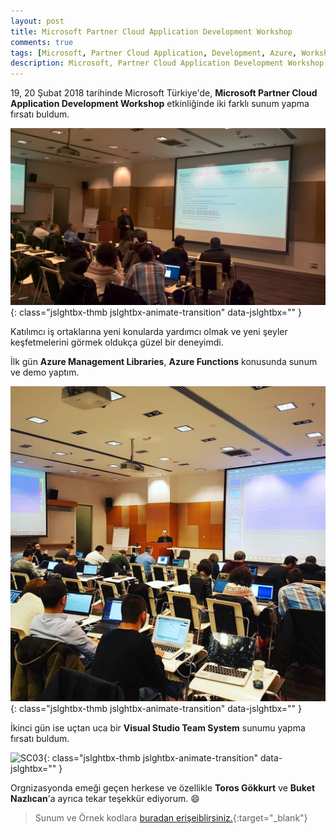 ```yaml
---
layout: post
title: Microsoft Partner Cloud Application Development Workshop
comments: true
tags: [Microsoft, Partner Cloud Application, Development, Azure, Workshop]
description: Microsoft, Partner Cloud Application Development Workshop
---
```


19, 20 Şubat 2018 tarihinde Microsoft Türkiye'de, **Microsoft Partner Cloud Application Development Workshop** etkinliğinde iki farklı sunum yapma fırsatı buldum.

![SC01](/assets/images/posts/2018022701/sc01.jpg){: class="jslghtbx-thmb jslghtbx-animate-transition" data-jslghtbx="" }

Katılımcı iş ortaklarına yeni konularda yardımcı olmak ve yeni şeyler keşfetmelerini görmek oldukça güzel bir deneyimdi.

İlk gün **Azure Management Libraries**, **Azure Functions** konusunda sunum ve demo yaptım.

![SC02](/assets/images/posts/2018022701/sc02.jpg){: class="jslghtbx-thmb jslghtbx-animate-transition" data-jslghtbx="" }

İkinci gün ise uçtan uca bir **Visual Studio Team System** sunumu yapma fırsatı buldum.

![SC03](/assets/images/posts/2018022701/sc03.png){: class="jslghtbx-thmb jslghtbx-animate-transition" data-jslghtbx="" }

Orgnizasyonda emeği geçen herkese ve özellikle **Toros Gökkurt** ve **Buket Nazlıcan**'a ayrıca tekar teşekkür ediyorum. 😄

> Sunum ve Örnek kodlara [buradan erişeiblirsiniz.](https://github.com/mehmetkut/microsoft-partner-cad-workshop){:target="_blank"}